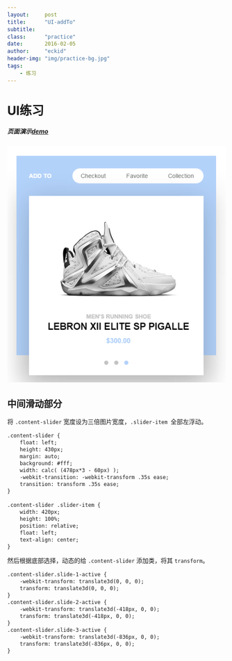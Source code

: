 ```yaml
---
layout:     post
title:      "UI-addTo"
subtitle:   
class:		"practice"
date:       2016-02-05 
author:     "eckid"
header-img: "img/practice-bg.jpg"
tags:
    - 练习
---
```


# UI练习

##### 页面演示[demo](https://mannyec.github.io/practice/UI-addTo/index.html)

 ![参考](/practice/UI-addTo/example.png)

## 中间滑动部分


将 `.content-slider` 宽度设为三倍图片宽度，`.slider-item `全部左浮动。

	.content-slider {
	    float: left;
	    height: 430px;
	    margin: auto;
	    background: #fff;
	    width: calc( (478px*3 - 60px) );
	    -webkit-transition: -webkit-transform .35s ease;
	    transition: transform .35s ease;
	}

	.content-slider .slider-item {
	    width: 420px;
	    height: 100%;
	    position: relative;
	    float: left;
	    text-align: center;
	}



然后根据底部选择，动态的给 `.content-slider` 添加类，将其 ` transform `。

	.content-slider.slide-1-active {
	    -webkit-transform: translate3d(0, 0, 0);
	    transform: translate3d(0, 0, 0);
	}
	.content-slider.slide-2-active {
	    -webkit-transform: translate3d(-418px, 0, 0);
	    transform: translate3d(-418px, 0, 0);
	}
	.content-slider.slide-3-active {
	    -webkit-transform: translate3d(-836px, 0, 0);
	    transform: translate3d(-836px, 0, 0);
	}
	




